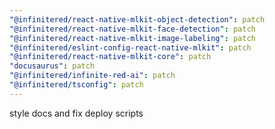 ```yaml
---
"@infinitered/react-native-mlkit-object-detection": patch
"@infinitered/react-native-mlkit-face-detection": patch
"@infinitered/react-native-mlkit-image-labeling": patch
"@infinitered/eslint-config-react-native-mlkit": patch
"@infinitered/react-native-mlkit-core": patch
"docusaurus": patch
"@infinitered/infinite-red-ai": patch
"@infinitered/tsconfig": patch
---
```


style docs and fix deploy scripts
